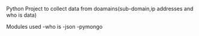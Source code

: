 Python Project to collect data from doamains(sub-domain,ip addresses and who is data)

Modules used 
-who is 
-json
-pymongo